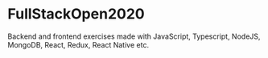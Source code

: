 # FullStackOpen2020

Backend and frontend exercises made with JavaScript, Typescript, NodeJS, MongoDB, React, Redux, React Native etc.
